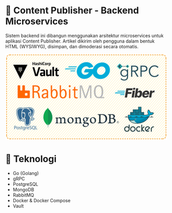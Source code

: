 # 📰 Content Publisher - Backend Microservices

Sistem backend ini dibangun menggunakan arsitektur microservices untuk aplikasi Content Publisher. Artikel dikirim oleh pengguna dalam bentuk HTML (WYSIWYG), disimpan, dan dimoderasi secara otomatis.

![](docs/assets/techstack.png)

# 🔌 Teknologi
- Go (Golang)
- gRPC
- PostgreSQL
- MongoDB
- RabbitMQ
- Docker & Docker Compose
- Vault